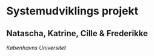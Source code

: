 # Systemudviklings projekt
## Natascha, Katrine, Cille & Frederikke

*Københavns Universitet*  

````python




````